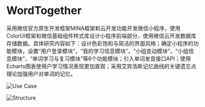 # WordTogether

采用微信官方原生开发框架MINA框架和云开发功能开发微信小程序，使用ColorUI框架和微信基础组件样式库设计小程序前端部分，使用微信云开发数据库存储数据。具体研究内容如下：设计色彩饱和与简洁的界面风格；确定小程序的功能模块，设置“用户登录模块”，“我的学习信息模块”，“小组变动模块”，“小组信息模块”，“单词学习与复习模块”等6个功能模块；引入单词发音接口API；使用Echarts图表使用户学习情况表现更加直观；采用艾宾浩斯记忆曲线的关键遗忘点理论加强用户对单词的记忆。

![Use Case](https://github.com/IVYEVOL/WordTogether/assets/52659747/33784b0f-461d-4ff3-938e-80390e91341c)

![Structure](https://github.com/IVYEVOL/WordTogether/assets/52659747/0f3d9122-e478-4d71-a3ba-f7e67c46683b)


